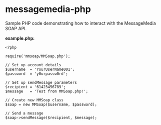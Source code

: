 messagemedia-php
================

Sample PHP code demonstrating how to interact with the MessageMedia SOAP API.

**example.php:**

    <?php
    
    require('mmsoap/MMSoap.php');
    
    // Set up account details
    $username  = 'YourUserName001';
    $password  = 'y0urpassw0rd';
    
    // Set up sendMessage parameters
    $recipient = '61423456789';
    $message   = 'Test from MMSoap.php!';
    
    // Create new MMSoap class
    $soap = new MMSoap($username, $password);
    
    // Send a message
    $soap->sendMessage($recipient, $message);